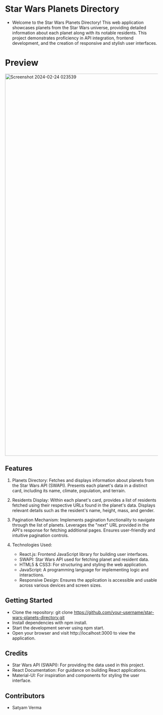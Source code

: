 # Star Wars Planets Directory
- Welcome to the Star Wars Planets Directory! This web application showcases planets from the Star Wars universe, providing detailed information about each planet along with its notable residents. This project demonstrates proficiency in API integration, frontend development, and the creation of responsive and stylish user interfaces.

# Preview
<img width="1256" alt="Screenshot 2024-02-24 023539" src="https://github.com/VSat08/Star-Wars-Planets-Directory/assets/88581395/b9891dad-0803-4cb2-9994-33761a1bc191">

## Features

1. Planets Directory:
   Fetches and displays information about planets from the Star Wars API (SWAPI).
   Presents each planet's data in a distinct card, including its name, climate, population, and terrain.
2. Residents Display:
   Within each planet's card, provides a list of residents fetched using their respective URLs found in the planet's data.
   Displays relevant details such as the resident's name, height, mass, and gender.
3. Pagination Mechanism:
   Implements pagination functionality to navigate through the list of planets.
   Leverages the "next" URL provided in the API's response for fetching additional pages.
   Ensures user-friendly and intuitive pagination controls.
4. Technologies Used:
   
   - React.js: Frontend JavaScript library for building user interfaces.
   - SWAPI: Star Wars API used for fetching planet and resident data.
   - HTML5 & CSS3: For structuring and styling the web application.
   - JavaScript: A programming language for implementing logic and interactions.
   - Responsive Design: Ensures the application is accessible and usable across various devices and screen sizes.

## Getting Started
- Clone the repository: git clone https://github.com/your-username/star-wars-planets-directory.git
- Install dependencies with npm install.
- Start the development server using npm start.
- Open your browser and visit http://localhost:3000 to view the application.
  
## Credits
+ Star Wars API (SWAPI): For providing the data used in this project.
+ React Documentation: For guidance on building React applications.
+ Material-UI: For inspiration and components for styling the user interface.

## Contributors
- Satyam Verma
